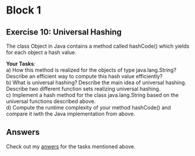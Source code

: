 # Block 1

## Exercise 10: Universal Hashing
The class Object in Java contains a method called hashCode() which yields for each object a hash value.

**Your Tasks**:  
a) How this method is realized for the objects of type java.lang.String? Describe an efficient way to compute this hash value efficiently?  
b) What is universal hashing? Describe the main idea of universal hashing. Describe two different function sets realizing universal hashing.  
c) Implement a hash method for the class java.lang.String based on the universal functions described above.  
d) Compute the runtime complexity of your method hashCode() and compare it iwth the Java implementation from above.  

## Answers
Check out my [anwers](ANSWERS_LAUBJ5.md) for the tasks mentioned above.
